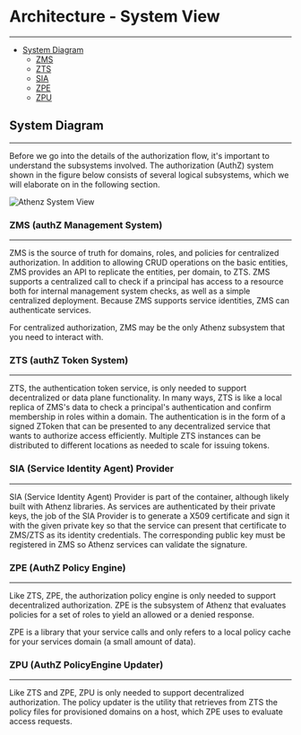 # Architecture - System View
----------------------------

* [System Diagram](#system-diagram)
    * [ZMS](#zms-authz-management-system)
    * [ZTS](#zts-authz-token-system)
    * [SIA](#sia-service-identity-agent-provider)
    * [ZPE](#zpe-authz-policy-engine)
    * [ZPU](#zpu-authz-policyengine-updater)

## System Diagram
-----------------

Before we go into the details of the authorization flow, it's important
to understand the subsystems involved. The authorization (AuthZ) system
shown in the figure below consists of several logical subsystems, which
we will elaborate on in the following section.

![Athenz System View](images/system_view.png)

### ZMS (authZ Management System)
---------------------------------

ZMS is the source of truth for domains, roles, and policies for
centralized authorization. In addition to allowing CRUD operations
on the basic entities, ZMS provides an API to replicate the entities,
per domain, to ZTS. ZMS supports a centralized call to check if a
principal has access to a resource both for internal management
system checks, as well as a simple centralized deployment. Because
ZMS supports service identities, ZMS can authenticate services.

For centralized authorization, ZMS may be the only Athenz subsystem
that you need to interact with.

### ZTS (authZ Token System)
----------------------------

ZTS, the authentication token service, is only needed to support
decentralized or data plane functionality. In many ways, ZTS is like a
local replica of ZMS's data to check a principal's authentication and
confirm membership in roles within a domain. The authentication is in
the form of a signed ZToken that can be presented to any decentralized
service that wants to authorize access efficiently. Multiple ZTS
instances can be distributed to different locations as needed to scale
for issuing tokens.

### SIA (Service Identity Agent) Provider
-----------------------------------------

SIA (Service Identity Agent) Provider is part of the container,
although likely built with Athenz libraries. As services are
authenticated by their private keys, the job of the SIA Provider
is to generate a X509 certificate and sign it with the given private key so
that the service can present that certificate to ZMS/ZTS as its identity
credentials. The corresponding public key must be registered in
ZMS so Athenz services can validate the signature.

### ZPE (AuthZ Policy Engine)
-----------------------------

Like ZTS, ZPE, the authorization policy engine is only needed to support
decentralized authorization. ZPE is the subsystem of Athenz that
evaluates policies for a set of roles to yield an allowed or a denied
response.

ZPE is a library that your service calls and only refers to a local
policy cache for your services domain (a small amount of data).

### ZPU (AuthZ PolicyEngine Updater)
------------------------------------

Like ZTS and ZPE, ZPU is only needed to support decentralized
authorization. The policy updater is the utility that retrieves from ZTS
the policy files for provisioned domains on a host, which ZPE uses to
evaluate access requests.
